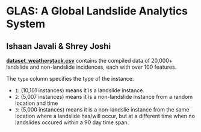 # GLAS: A Global Landslide Analytics System
## Ishaan Javali & Shrey Joshi

[**dataset_weatherstack.csv**](https://github.com/Landslide-Analytics-System/Landslide-Prediction/blob/main/dataset_weatherstack.csv) contains the compiled data of 20,000+ landslide and non-landslide incidences, each with over 100 features.

The `type` column specifies the type of the instance. 
- `1`: (10,101 instances) means it is a landslide instance. 
- `2`: (5,007 instances) means it is a non-landslide instance from a random location and time
- `3`: (5,000 instances) means it is a non-landslie instance from the same location where a landslide has/will occur, but at a different time when no landslides occured within a 90 day time span.

